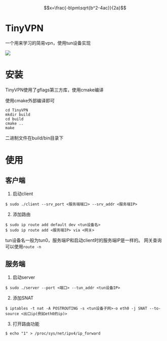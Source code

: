 <script type="text/javascript" src="http://cdn.mathjax.org/mathjax/latest/MathJax.js?config=default"></script>


$$x=\frac{-b\pm\sqrt{b^2-4ac}}{2a}$$



# TinyVPN

一个用来学习的简易vpn，使用tun设备实现

![](https://github.com/wonter/TinyVPN/blob/master/topology.png?raw=true)

# 安装

TinyVPN使用了gflags第三方库，使用cmake编译

使用cmake外部编译即可

```
cd TinyVPN
mkdir build
cd build
cmake ..
make
```

二进制文件在build/bin目录下

# 使用

## 客户端

1. 启动client
```
$ sudo ./client --srv_port <服务端端口> --srv_addr <服务端IP>
```
2. 添加路由
```
$ sudo ip route add default dev <tun设备名>
$ sudo ip route add <服务端IP> via <网关>
```
tun设备名一般为tun0，服务端IP和启动client时的服务端IP是一样的。
网关查询可以使用`route -n`

## 服务端

1. 启动server
```
$ sudo ./server --port <端口> --tun_addr <tun设备IP>
```
2. 添加SNAT
```
$ iptables -t nat -A POSTROUTING -s <tun设备子网>-o eth0 -j SNAT --to-source <出口ip(例如eth0的ip)>
```
3. 打开路由功能
```
$ echo "1" > /proc/sys/net/ipv4/ip_forward
```
